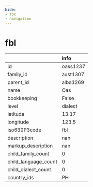 ```yaml
---
hide:
- toc
- navigation
---
```

# fbl
|                      | info     |
|:---------------------|:---------|
| id                   | oass1237 |
| family_id            | aust1307 |
| parent_id            | alba1269 |
| name                 | Oas      |
| bookkeeping          | False    |
| level                | dialect  |
| latitude             | 13.17    |
| longitude            | 123.5    |
| iso639P3code         | fbl      |
| description          | nan      |
| markup_description   | nan      |
| child_family_count   | 0        |
| child_language_count | 0        |
| child_dialect_count  | 0        |
| country_ids          | PH       |